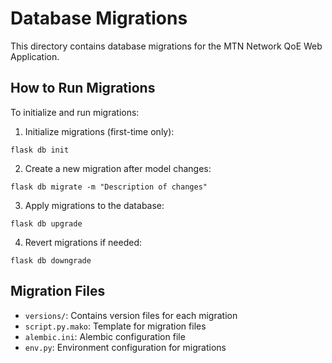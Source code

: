 # Database Migrations

This directory contains database migrations for the MTN Network QoE Web Application.

## How to Run Migrations

To initialize and run migrations:

1. Initialize migrations (first-time only):
```
flask db init
```

2. Create a new migration after model changes:
```
flask db migrate -m "Description of changes"
```

3. Apply migrations to the database:
```
flask db upgrade
```

4. Revert migrations if needed:
```
flask db downgrade
```

## Migration Files

- `versions/`: Contains version files for each migration
- `script.py.mako`: Template for migration files
- `alembic.ini`: Alembic configuration file
- `env.py`: Environment configuration for migrations
